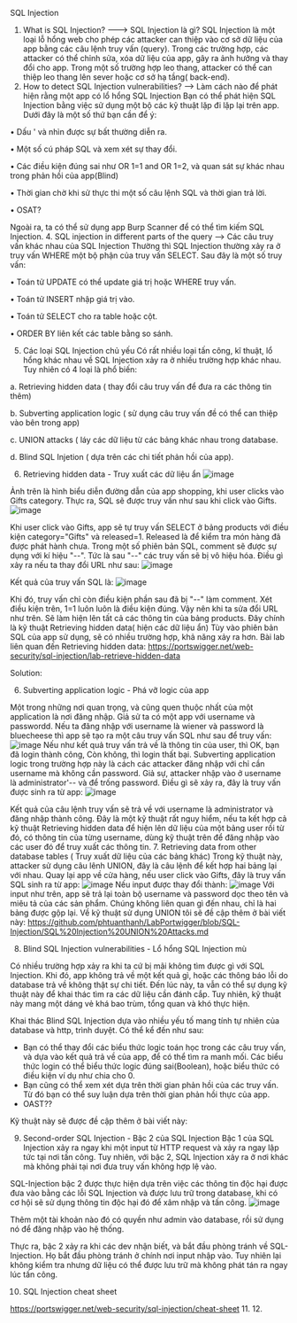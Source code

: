 SQL Injection
1. What is SQL Injection? ---> SQL Injection là gì?
SQL Injection là một loại lỗ hổng web cho phép các attacker  can thiệp vào cơ sở dữ liệu của app bằng các câu lệnh truy vấn (query). Trong các trường hợp, các attacker có thể chỉnh sửa, xóa dữ liệu của app, gây ra ảnh hưởng và thay đổi cho app. Trong một số trường hợp leo thang, attacker có thể can thiệp leo thang lên sever hoặc cơ sở hạ tầng( back-end).
2. How to detect SQL Injection vulnerabilities? --> Làm cách nào để phát hiện rằng một app có lổ hổng SQL Injection
Bạn có thể phát hiện SQL Injection bằng việc sử dụng một bộ các kỹ thuật lặp đi lặp lại trên app.  Dưới đây là một số thứ bạn cần để ý:

•	Dấu ' và nhìn được sự bất thường diễn ra.

•	Một số cú pháp SQL và xem xét sự thay đổi.

•	Các điều kiện đúng sai như OR 1=1 and OR 1=2, và quan sát sự khác nhau trong phản hồi của app(Blind)

•	Thời gian chờ khi sử thực thi một số câu lệnh SQL và thời gian trả lời.

•	OSAT?

Ngoài ra, ta có thể sử dụng app Burp Scanner để có thể tìm kiếm SQL Injection.
4. SQL injection in different parts of the query --> Các câu truy vấn khác nhau của SQL Injection
Thường thì SQL Injection thường xảy ra ở truy vấn WHERE một bộ phận của truy vấn SELECT. Sau đây là một số truy vấn:

•	Toán tử UPDATE có thể update giá trị hoặc WHERE truy vấn.

•	Toán tử INSERT nhập giá trị vào.

•	Toán tử SELECT cho ra table hoặc cột.

•	ORDER BY liên kết các table bằng so sánh.

5. Các loại SQL Injection chủ yếu
Có rất nhiều loại tấn công, kĩ thuật, lổ hổng khác nhau về SQL Injection xảy ra ở nhiều trường hợp khác nhau. Tuy nhiên có 4 loại là phổ biến:

a. Retrieving hidden data ( thay đổi câu truy vấn để đưa ra các thông tin thêm)

b. Subverting application logic ( sử dụng câu truy vấn đề có thể can thiệp vào bên trong app)

c. UNION attacks ( láy các dữ liệu từ các bảng khác nhau trong database.

d. Blind SQL Injetion ( dựa trên các chi tiết phản hồi của app).

6. Retrieving hidden data - Truy xuất các dữ liệu ẩn
 ![image](https://github.com/phtuanthanh/LabPortwigger/assets/138991479/0475b206-16ea-4bcc-9d20-441c4735da9a)

Ảnh trên là hình biểu diễn đường dẫn của app shopping, khi user clicks vào Gifts category.  Thực ra, SQL sẽ được truy vấn như sau khi click vào Gifts.
![image](https://github.com/phtuanthanh/LabPortwigger/assets/138991479/6ddeb2b8-fc2a-4292-a555-7ee98b7e3f9a)

 Khi user click vào Gifts, app sẽ tự truy vấn SELECT ở bảng products với điều kiện category="Gifts" và released=1. Released là để kiểm tra món hàng đã được phát hành chưa.
Trong một số phiên bản SQL, comment sẽ được sự dụng với kí hiệu "--". Tức là sau "--" các truy vấn sẽ bị vô hiệu hóa. Điều gì xảy ra nếu ta thay đổi URL như sau:
![image](https://github.com/phtuanthanh/LabPortwigger/assets/138991479/2247a288-99a4-4757-81bf-da778718dff3)

Kết quả của truy vấn SQL là: 
 ![image](https://github.com/phtuanthanh/LabPortwigger/assets/138991479/5e5500fc-d8e7-4038-a152-ad56a1db287d)

Khi đó, truy vấn chỉ còn điều kiện      phần sau đã bị "--" làm comment.
Xét điều kiện trên, 1=1 luôn luôn là điều kiện đúng. Vậy nên khi ta sửa đổi URL như trên.  Sẽ làm hiện lên tất cả các thông tin của bảng products. Đây chính là kỹ thuật Retrieving hidden data( hiện
các dữ liệu ẩn)
Tùy vào phiên bản SQL của app sử dụng, sẽ có nhiều trường hợp, khả năng xảy ra hơn.
Bài lab liên quan đến Retrieving hidden data: https://portswigger.net/web-security/sql-injection/lab-retrieve-hidden-data

Solution: 

6. Subverting application logic - Phá vỡ logic của app
   
Một trong những nơi quan trọng, và cũng quen thuộc nhất của một application là nơi đăng nhập. Giả sử ta có một app với username và passwordd. Nếu ta đăng nhập với username là wiener và password là bluecheese
thì app sẽ tạo ra một câu truy vấn SQL như sau để truy vấn:
![image](https://github.com/phtuanthanh/LabPortwigger/assets/138991479/7d117a31-9ed0-4251-8dd3-37663dad65a7)
Nếu như kết quả truy vấn trả về là thông tin của user, thì OK, bạn đã login thành công, Còn không, thì login thất bại. Subverting application logic trong trường hợp này là cách các attacker đăng nhập với
chỉ cần username mà không cần password. Giả sự, attacker nhập vào ở username là administrator'-- và để trống password. Điều gì sẽ xảy ra, đây là truy vấn được sinh ra từ app:
![image](https://github.com/phtuanthanh/LabPortwigger/assets/138991479/622cd546-2b49-4ee1-a730-a52a0be5f86b)

Kết quả của câu lệnh truy vấn sẽ trả về với username là administrator và đăng nhập thành công. Đây là một kỹ thuật rất nguy hiểm, nếu ta kết hợp cả kỹ thuật Retrieving hidden data để hiện lên dữ liệu của một bảng user
rồi từ đó, có thông tin của từng username, dùng kỹ thuật trên để đăng nhập vào các user đó để truy xuất các thông tin.
7. Retrieving data from other database tables ( Truy xuất dữ liệu của các bảng khác)
Trong kỹ thuật này, attacker sử dụng câu lênh UNION, đây là câu lệnh để kết hợp hai bảng lại với nhau. Quay lại app về cửa hàng, nếu user click vào Gifts, đây là truy vấn SQL sinh ra từ app:
![image](https://github.com/phtuanthanh/LabPortwigger/assets/138991479/55d6ae5c-9b5f-4a85-81ca-5bf8464150b1)
Nếu input được thay đổi thành: 
![image](https://github.com/phtuanthanh/LabPortwigger/assets/138991479/26c8d28e-468c-4c2d-b13f-f7bbea52678c)
Với input như trên, app sẽ trả lại toàn bộ username và password dọc theo tên và miêu tả của các sản phẩm. Chúng không liên quan gì đến nhau, chỉ là hai bảng được gộp lại.
Về kỹ thuật sử dụng UNION tôi sẽ đề cập thêm ở bài viết này:
https://github.com/phtuanthanh/LabPortwigger/blob/SQL-Injection/SQL%20Injection%20UNION%20Attacks.md

8. Blind SQL Injection vulnerabilities - Lổ hổng SQL Injection mù

Có nhiều trường hợp xảy ra khi ta cứ bị mãi không tìm được gì với SQL Injection. Khi đó, app không trả về một kết quả gì, hoặc các thông báo lỗi do database trả về không thật sự chi tiết. Đến lúc này, ta vẫn có thể sự dụng kỹ thuật này để khai thác tìm ra các dữ liệu cần đánh cắp. Tuy nhiên, kỹ thuật này mang một dáng vẻ khá bao trùm, tổng quan và khó thực hiện.

Khai thác Blind SQL Injection dựa vào nhiều yếu tố mang tính tự nhiên của database và http, trình duyệt. Có thể kể đến như sau:
+ Bạn có thể thay đổi các biểu thức logic toán học trong các câu truy vấn, và dựa vào kết quả trả về của app, để có thể tìm ra manh mối. Các biểu thức login có thể biểu thức logic đúng sai(Boolean), hoặc biểu thức có điều kiện ví dụ như chia cho 0.
+ Bạn cũng có thể xem xét dựa trên thời gian phản hồi của các truy vấn. Từ đó bạn có thể suy luận dựa trên thời gian phản hồi thực của app.
+ OAST??

Kỹ thuật này sẽ được đề cập thêm ở bài viết này:

9. Second-order SQL Injection - Bậc 2 của SQL Injection
Bậc 1 của SQL Injection xảy ra ngay khi một input từ HTTP request và xảy ra ngay lập tức tại nơi tấn công. Tuy nhiên, với bậc 2, SQL Injection xảy ra ở nơi khác mà không phải tại nơi đưa truy vấn không hợp lệ vào.

SQL-Injection bậc 2 được thực hiện dựa trên việc các thông tin độc hại được đưa vào bằng các lỗi SQL Injection và được lưu trữ trong database, khi có cơ hội sẽ sử dụng thông tin độc hại đó để xâm nhập và tấn công. 
![image](https://github.com/phtuanthanh/LabPortwigger/assets/138991479/0c6feb70-ac69-487b-8381-5f05881f1f58)

Thêm một tài khoản nào đó có quyền như admin vào database, rồi sử dụng nó để đăng nhập vào hệ thống.

Thực ra, bậc 2 xảy ra khi các dev nhận biết, và bắt đầu phòng tránh về SQL-Injection. Họ bắt đầu phòng tránh ở chính nơi input nhập vào. Tuy nhiên lại không kiểm tra nhưng dữ liệu có thể được lưu trữ mà không phát tán ra ngay lúc tấn công.

10. SQL Injection cheat sheet

https://portswigger.net/web-security/sql-injection/cheat-sheet
11.
12.







